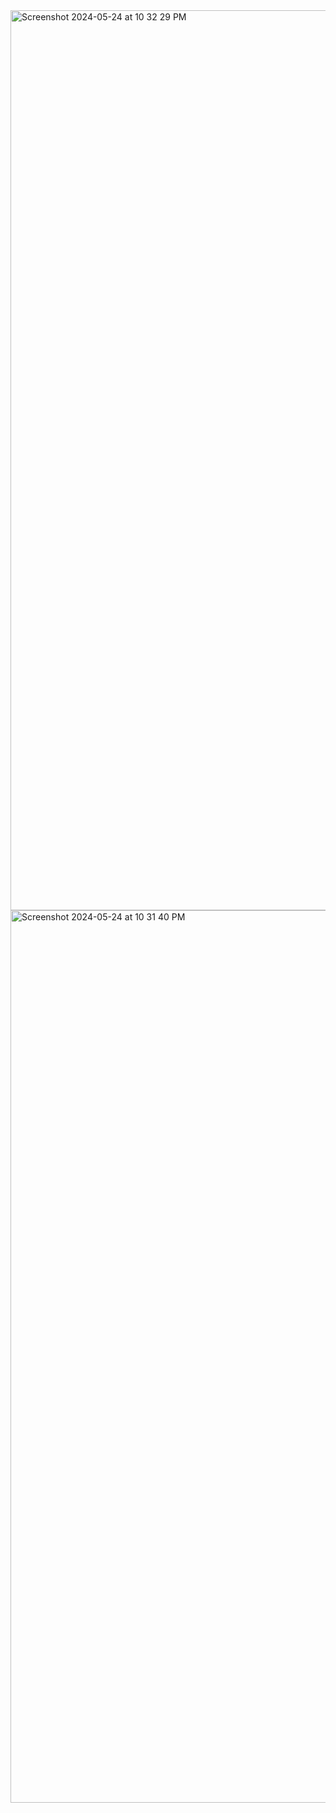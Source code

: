 <img width="1440" alt="Screenshot 2024-05-24 at 10 32 29 PM" src="https://github.com/sudo-self/Playstation/assets/119916323/471a4001-27ff-4af9-ba4b-2d946d947d05">
<img width="1428" alt="Screenshot 2024-05-24 at 10 31 40 PM" src="https://github.com/sudo-self/Playstation/assets/119916323/4fca07f2-9944-4097-be6b-b3ade4dfaf90">
